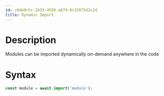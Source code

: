 ```yaml
---
id: c6de9c5c-2b33-4550-a679-8c32075d2c24
title: Dynamic Import
---
```


# Description

Modules can be imported dynamically on-demand anywhere in the code

# Syntax

``` javascript
const module = await import('module');
```
